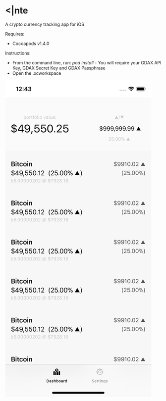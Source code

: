 # <|nte
A crypto currency tracking app for iOS

Requires:
  * Cocoapods v1.4.0

Instructions:
  * From the command line, run: _pod install_ - You will require your GDAX API Key, GDAX Secret Key and GDAX Passphrase
  * Open the .xcworkspace
  

![Dashboard](Dashboard.png?raw=true "Title")
